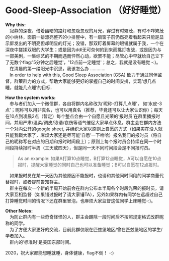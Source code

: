 # Good-Sleep-Association （好好睡觉）

**Why this:**  
&emsp;寂静的深夜，借着幽暗的路灯和忽隐忽现的月光，穿过有时繁茂，有时不咋繁茂的小树林，面前一排漂亮整齐的小排屋中，有一扇窗子前仍然亮着看起来只能是显示屏发出的不明亮但却明显的灯光；没错，那双盯着屏幕的眼镜就属于我，一个在深夜中搓揉双眼的大学生；或是因为ddl无可奈何的到来而挑灯夜战，或是因为与一部美剧，一集综艺的不期而遇而怦然心动，欲罢不能；尽管心中早就给自己立下了无数个flag:'5分钟之后睡觉'，'12点前一定睡觉'；总之，我就是没有睡觉 -:)。  
&emsp;在清晨的第一缕阳光中沉思，我该怎么办 …………  
&emsp;In order to help with this, Good Sleep Association (GSA) 致力于通过同伴监督，群策群力的方式，帮助大家能够更好的掌握自己的时间安排，实现‘想几点睡，就能几点睡’的目标.
    
    
**How the system works:**  
&emsp;参与者们加入一个微信群，各自将群内名称改为‘昵称-打算几点睡’， 如‘水皮-3点’；昵称可以用非真名，也可以用真名（推荐，毕竟还可以让大家认识你）；每天在10点到凌晨2点（暂定）每个整点会由一个自愿且光荣的‘报时员’在群里播报时间，并用严肃/温柔/调皮/诙谐/哀伤等语气催促大家早点休息。群主会在群内方法一个对内公开的google sheet, 并组织大家以原则上自愿的方式（如果实在没人就只能我戳大家了，麻烦大家还是尽可能‘自愿’一下哈哈）报名我们的报时员（将自己的昵称写在对应的日期和报时时间段上）；原则上每个报时员会持续在同一个时间段持续报时半周（三天或四天），但是同一天不同时间段会是不同报时员。
    
  > As an example: 如果A打算10点睡觉，B打算12点睡觉，A可以自愿在10点报时，提醒大家睡觉的同时自己也可以准备睡觉；B可以自愿在12点报时。

&emsp;如果报时员在某一天因为其他原因不能报时，也请和其他同时间段的同学商量代替报时，或者提前告知群主。  
&emsp;群主在每次一个新的半周开始前会在群内公布本半周各个时段光荣的报时员，请大家互相监督（如果错过报时了请大家锤TA），另外如果群内有同学在远超过自己打算睡觉时间的情况下还在群里冒泡，也麻烦大家监督这位同学上床睡觉-:)。
   
    
**Other Notes:**      
&emsp;为防止群内有一些奇奇怪怪的人，群主会踢除一段时间后不按照规定格式改群昵称的同学。  
&emsp;为了方便大家更好的交流，目前此群仅限在匹兹堡地区/曾在匹兹堡地区的学生/学者加入。  
&emsp;群内的‘标准时’是美国东部时间。    

2020，祝大家都能想睡就睡，身体健康，flag不倒！ -:)
    
